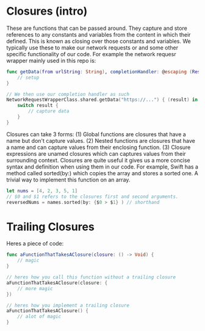 # Closures (intro)

These are functions that can be passed around. They capture and store references to any constants and variables from the content in which their defined. This is known as closing over those constants and variables. We typically use these to make our network requests or and some other specific functionality of our code. For example the network requesr wrapper mainly used in this repo is:

```swift
func getData(from urlString: String), completionHandler: @escaping (Result<Data, Errors>) ->Void {
    // setup
}

// We then use our completion handler as such
NetworkRequestWrapperClass.shared.getData("https://...") { (result) in
    switch result {
        // capture data
    }
}

```

Closures can take 3 forms: (1) Global functions are closures that have a name but don't capture values. (2) Nested functions are closures that have a name and can capture values from their enclosing function. (3) Closure expressions are unamed closures which can captures values from their surrounding context. Closures are quite useful it gives us a more concise syntax and definition when using them in our code. For example, Swift has a method called sorted(by:) which copies the array and stores a sorted one. A trivial way to implement this function on an array.

```swift
let nums = [4, 2, 3, 5, 1]
// $0 and $1 refers to the closures first and second arguments. 
reversedNums = names.sorted(by: {$0 > $1} ) // shorthand

```

# Trailing Closures
 Heres a piece of code:
 
```swift
func aFunctionThatTakesAClosure(closure: () -> Void) {
    // magic
}

// heres how you call this function without a trailing closure
aFunctionThatTakesAClosure(closure: { 
    // more magic
})

// heres how you implement a trailing closure
aFunctionThatTakesAClosure() {
    // alot of magic
} 
```


